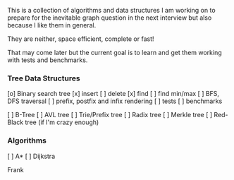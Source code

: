 This is a collection of algorithms and data structures I am working on to
prepare for the inevitable graph question in the next interview but also
because I like them in general.

They are neither, space efficient, complete or fast!

That may come later but the current goal is to learn and get them working
with tests and benchmarks.

### Tree Data Structures

[o] Binary search tree
	[x] insert
	[ ] delete
	[x] find
	[ ] find min/max
	[ ] BFS, DFS traversal
	[ ] prefix, postfix and infix rendering
	[ ] tests
	[ ] benchmarks

[ ] B-Tree
[ ] AVL tree
[ ] Trie/Prefix tree
[ ] Radix tree
[ ] Merkle tree
[ ] Red-Black tree (if I'm crazy enough)

### Algorithms

[ ] A*
[ ] Dijkstra

Frank
